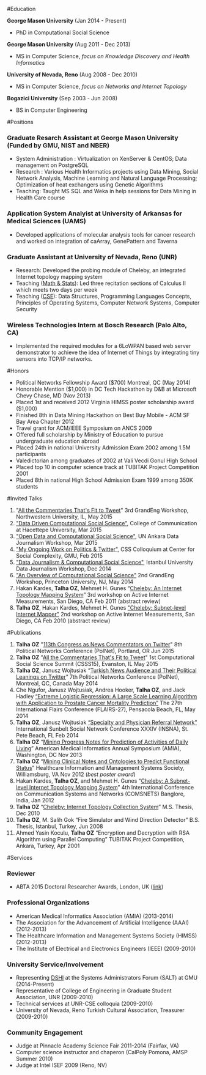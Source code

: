 #Education

**George Mason University** (Jan 2014 - Present)

- PhD in Computational Social Science

**George Mason University** (Aug 2011 - Dec 2013)

- MS in Computer Science, *focus on Knowledge Discovery and Health Informatics*

**University of Nevada, Reno** (Aug 2008 - Dec 2010)

- MS in Computer Science, *focus on Networks and Internet Topology*

**Bogazici University** (Sep 2003 - Jun 2008)

- BS in Computer Engineering

#Positions

### Graduate Resarch Assistant at George Mason University (Funded by GMU, NIST and NBER)
- System Administration : Virtualization on XenServer & CentOS; Data management on PostgreSQL
- Research : Various Health Informatics projects using Data Mining, Social Network Analysis, Machine Learning and Natural Language Processing; Optimization of heat exchangers using Genetic Algorithms
- Teaching: Taught MS SQL and Weka in help sessions for Data Mining in Health Care course

### Application System Analyist at University of Arkansas for Medical Sciences (UAMS)
- Developed applications of molecular analysis tools for cancer research
and worked on integration of caArray, GenePattern and Taverna

### Graduate Assistant at University of Nevada, Reno (UNR)
- Research: Developed the probing module of Cheleby, an integrated Internet topology mapping system
- Teaching ([Math & Stats](http://www.unr.edu/math/)):
Led three recitation sections of Calculus II which meets two days per week
- Teaching ([CSE](http://www.unr.edu/cse/)): Data Structures, Programming Languages Concepts, Principles of Operating Systems,
Computer Network Systems, Computer Security

### Wireless Technologies Intern at Bosch Research (Palo Alto, CA) 
- Implemented the required modules for a 6LoWPAN based web server
demonstrator to achieve the idea of Internet of Things by integrating
tiny sensors into TCP/IP networks.

#Honors

- Political Networks Fellowship Award ($700) Montreal, QC (May 2014)
- Honorable Mention ($1,000) in DC Tech Hackathon by D&B at Microsoft Chevy Chase, MD (Nov 2013)
- Placed 1st and received 2012 Virginia HIMSS poster scholarship award ($1,000)
- Finished 8th in Data Mining Hackathon on Best Buy Mobile - ACM SF Bay Area Chapter 2012
- Travel grant for ACM/IEEE Symposium on ANCS 2009
- Offered full scholarship by Ministry of Education to pursue undergraduate education abroad
- Placed 24th in national University Admission Exam 2002 among 1.5M participants
- Valedictorian among graduates of 2002 at Vali Vecdi Gonul High School
- Placed top 10 in computer science track at TUBITAK Project Competition 2001
- Placed 8th in national High School Admission Exam 1999 among 350K students

#Invited Talks

1. "[All the Commentaries That's Fit to Tweet](http://toz.us/pubs/#toAppear)"
  3rd GrandEng Workshop, Northwestern University, IL, May 2015
1. ["Data Driven Computational Social Science"](https://docs.google.com/presentation/d/1yuHfA1NT70XV3GzIa6w_rTN_e8MwqN3yh6PQlqMR_FU),
College of Communication at Hacettepe University, Mar 2015
1. ["Open Data and Computational Social Science"](https://docs.google.com/presentation/d/1GuInZz3N6_9isBn9QYaOMr15VgNiqgpj_Fh7k0iMboE), UN Ankara Data Journalism Workshop, Mar 2015
1. ["My Ongoing Work on Politics & Twitter"](http://www.slideshare.net/oztalha/toz-47802496),
CSS Colloquium at Center for Social Complexity, GMU, Feb 2015
1. ["Data Journalism & Computational Social Science"](https://www.youtube.com/watch?v=ss7GeBDXJRE),
Istanbul University Data Journalism Workshop, Dec 2014
1. ["An Overview of Computational Social Science"](http://www.slideshare.net/oztalha/introduction-to-computational-social-science)
  2nd GrandEng Workshop, Princeton University, NJ, May 2014
1.  Hakan Kardes, **Talha OZ**, Mehmet H. Gunes “[Cheleby: An Internet
    Topology Mapping System](http://www.mli.gmu.edu/toz/publications/2011-AIMS.pdf)”
    3rd workshop on Active Internet Measurements, San Diego, CA Feb
    2011 (abstract review)
1.  **Talha OZ**, Hakan Kardes, Mehmet H. Gunes ["Cheleby: Subnet-level
    Internet Mapper"](http://www.mli.gmu.edu/toz/publications/2010-AIMS.pdf)
    2nd workshop on Active Internet Measurements, San Diego, CA Feb 2010 (abstract review)

#Publications

1.  **Talha OZ** "[113th Congress as News Commentators on Twitter](http://toz.us/pubs/#toAppear)"
	8th Political Networks Conference (PolNet), Portland, OR Jun 2015
1.  **Talha OZ** "[All the Commentaries That's Fit to Tweet](http://toz.us/pubs/#toAppear)"
	1st Computational Social Science Summit (CSSS15), Evanston, IL May 2015
1.  **Talha OZ**, Janusz Wojtusiak “[Turkish News Audience and Their
    Political Leanings on Twitter](http://www.mli.gmu.edu/toz/publications/2014-POLNET.pdf)”
    7th Political Networks Conference (PolNet), Montreal, QC, Canada May 2014
1.  Che Ngufor, Janusz Wojtusiak, Andrea Hooker, **Talha OZ**, and Jack Hadley
	[“Extreme Logistic Regression: A Large Scale Learning
    Algorithm with Application to Prostate Cancer Mortality
    Prediction”](http://www.mli.gmu.edu/toz/publications/2014-FLAIRS.pdf)
    The 27th International Flairs Conference (FLAIRS-27), Pensacola Beach, FL, May 2014
1.  **Talha OZ**, Janusz Wojtusiak
	[“Specialty and Physician Referral Network”](http://www.mli.gmu.edu/toz/publications/2014-SUNBELT.pdf)
	International Sunbelt Social Network Conference XXXIV (INSNA), St. Pete Beach, FL Feb 2014
1.  **Talha OZ** “[Mining Progress Notes for Prediction of Activities of
    Daily Living](http://www.mli.gmu.edu/toz/publications/2013-AMIA.pdf)”
    American Medical Informatics Annual Symposium (AMIA), Washington, DC Nov 2013
1.  **Talha OZ** “[Mining Clinical Notes and Ontologies to Predict
    Functional Status](http://www.mli.gmu.edu/toz/publications/2012-HIMSS.pdf)”
    Healthcare Information and Management Systems Society, Williamsburg,
    VA Nov 2012 (*best poster award*)
1.  Hakan Kardes, **Talha OZ**, and Mehmet H. Gunes
	“[Cheleby: A Subnet-level Internet Topology Mapping
	System](http://www.mli.gmu.edu/toz/publications/2012-COMSNETS.pdf)”
    4th International Conference on Communication Systems and Networks
    (COMSNETS) Banglore, India, Jan 2012
1.  **Talha OZ** “[Cheleby: Internet Topology Collection
    System](http://www.mli.gmu.edu/toz/publications/MS-Thesis.pdf)” M.S. Thesis, Dec 2010
1. **Talha OZ**, M. Salih Gok “Fire Simulator and Wind Direction
    Detector” B.S. Thesis, Istanbul, Turkey, Jun 2008
1. Ahmed Yasin Koculu, **Talha OZ** “Encryption and Decryption with RSA
    Algorithm using Parallel Computing” TUBITAK Project Competition,
    Ankara, Turkey, Apr 2001

#Services

### Reviewer
- ABTA 2015 Doctoral Researcher Awards, London, UK
([link](http://abtanet.org.uk/Awards/Detail/8/2015-ABTA-Doctoral-Researcher-Awards))

### Professional Organizations
- American Medical Informatics Association (AMIA) (2013-2014)
- The Association for the Advancement of Artificial Intelligence (AAAI) (2012-2013)
- The Healthcare Information and Management Systems Society (HIMSS) (2012-2013)
- The Institute of Electrical and Electronics Engineers (IEEE) (2009-2010)

### University Service/Involvement
- Representing [DSHI](http://dshi.gmu.edu/) at the Systems Administrators Forum (SALT) at GMU (2014-Present)
- Representative of College of Engineering in Graduate Student Association, UNR (2009-2010)
- Technical services at UNR-CSE colloquia (2009-2010)
- University of Nevada, Reno Turkish Cultural Association, Treasurer (2009-2010)

### Community Engagement
- Judge at Pinnacle Academy Science Fair 2011-2014 (Fairfax, VA)
- Computer science instructor and chaperon (CalPoly Pomona, AMSP Summer 2010)
- Judge at Intel ISEF 2009 (Reno, NV)